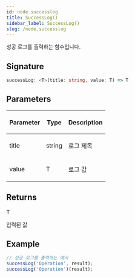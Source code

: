 ```yaml
---
id: node.successlog
title: SuccessLog()
sidebar_label: SuccessLog()
slug: /node.successlog
---
```






성공 로그를 출력하는 함수입니다.

## Signature

```typescript
successLog: <T>(title: string, value: T) => T
```

## Parameters

<table><thead><tr><th>

Parameter


</th><th>

Type


</th><th>

Description


</th></tr></thead>
<tbody><tr><td>

title


</td><td>

string


</td><td>

로그 제목


</td></tr>
<tr><td>

value


</td><td>

T


</td><td>

로그 값


</td></tr>
</tbody></table>

## Returns

T

입력된 값

## Example


```typescript
// 성공 로그를 출력하는 예시
successLog('Operation', result);
successLog('Operation')(result);
```

